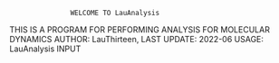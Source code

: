                    WELCOME TO LauAnalysis

 THIS IS A PROGRAM FOR PERFORMING ANALYSIS FOR MOLECULAR DYNAMICS
 AUTHOR: LauThirteen, LAST UPDATE: 2022-06
 USAGE: LauAnalysis INPUT
